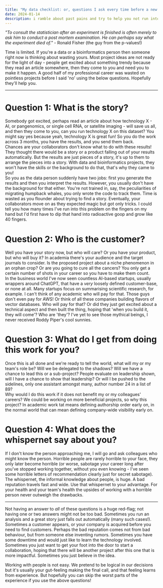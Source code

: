 ```yaml
---
title: "My data checklist: or, questions I ask every time before a new project"
date: 2024-01-14
description: i ramble about past pains and try to help you not run into the same
---
```


*"To consult the statistician after an experiment is finished is often merely to ask him to conduct a post mortem examination. He can perhaps say what the experiment died of."* - Ronald Fisher (the guy from the p-values!)

Time is limited. If you're a data or a bioinformatics person then someone right now is thinking about wasting yours. Most project ideas are not ready for the light of day - people get excited about something trendy because they read an article somewhere, then they come to you and need you to make it happen. A good half of my professional career was wasted on pointless projects before I said 'no' using the below questions. Hopefully they'll help you.

----

# Question 1: What is the story?
Somebody got excited, perhaps read an article about how technology X  - AI, or pangenomics, or single cell RNA, or satellite imaging - will save us all, and then they come to you, can you run technology X on this dataset? You might say yes because yeah, technology X is great fun! So you do the work across 3 months, you have the results, and you send them back.  
Chances are your collaborators don't know what to do with these results! They thought there would be a story or a product falling out of your results automatically. But the results are just pieces of a story, it's up to them to arrange the pieces into a story. With data and bioinformatics projects, they won't have the skills or the background to do that, that's why they came to you!  
So you as the data person suddenly have two jobs: first you generate the results and then you interpret the results. However, you usually don't have the background for that either. You're not trained in, say, the peculiarities of migrating humpback whales, you only wrote the code to track them. Time is wasted as you flounder about trying to find a story. Eventually, your collaborators move on as they expected magic but got only tricks.
I could tell you how many times I've run into this problem on the fingers on my hand but I'd first have to dip that hand into radioactive goop and grow like 40 fingers.

# Question 2: Who is the customer?
Well you have your story now, but who will care? Or you have your product, but who will buy it? In academia there's your audience and the target journals to consider. Is the proposed project about a niche phenomenon in an orphan crop? Or are you going to cure all the cancers? You only get a certain number of shots in your career so you have to make them count.  
In the business world I've now seen countless AI-based startups, usually wrappers around ChatGPT, that have a *very* loosely defined customer-base, or none at all. Many startups focus on summarising scientific research, for example. I can't think of any academic who will pay for that. Those guys don't even pay for AWS! Or think of all these companies building flavors of vector databases. Who will pay for that? Or did they just get excited about a technical aspect and then built the thing, hoping that 'when you build it, they will come'? Who are 'they'? I've yet to see those mythical beings, I never received Roddy Piper's cool sunnies.

# Question 3: What do I get from doing this work for you?
Once this is all done and we're ready to tell the world, what will my or my team's role be? Will we be delegated to the shadows? Will we have a chance to lead this or a sub-project? People evaluate on leadership shown, will I have a chance to show that leadership? Or will I be pushed to the sidelines, only one assistant amongst many, author number 24 in a list of 89?  
Why would I do this work if it does not benefit my or my colleagues' careers? We could be working on more beneficial projects, so why this project? In academic work tat means defining authorship order early on, in the normal world that can mean defining company-wide visibility early on. 

# Question 4: What does the whispernet say about you?
If I don't know the person approaching me, I will go and ask colleagues who might know the person. Horrible people are rarely horrible to your face, they only later become horrible (or worse, sabotage your career long after you've stopped working together, without you even knowing - I've seen some horrible letters of recommendation clearly just for secret sabotage). The whispernet, the informal knowledge about people, is huge. A bad reputation travels fast and wide. Use that whispernet to your advantage. For your health and your team's health the upsides of working with a horrible person never outweigh the drawbacks.

------

Not having an answer to *all* of these questions is a huge red-flag; not having one or two answers might not be too bad. Sometimes you run an analysis and a great story just falls out automatically (many such cases!). Sometimes a customer appears, or your company is acquired before you need to find customers. Perhaps the bad reputation comes not from bad behaviour, but from someone else inventing rumors. Sometimes you have some downtime and would just like to learn the technology involved. Sometimes you just want to get your foot into the door to start a collaboration, hoping that there will be another project after this one that is more impactful. Sometimes you just believe in the idea.

Working with people is not easy. We pretend to be logical in our decisions but it's usually your gut-feeling making the final call, and that feeling learns from experience. But hopefully you can skip the worst parts of the experience if you use the above questions!
